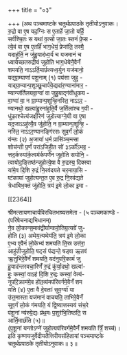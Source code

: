 +++
title = "०३"

+++
(अथ पञ्चमाष्टके चतुर्थप्रपाठके तृतीयोऽनुवाकः।  
रु॒द्रो वा ए॒ष यद॒ग्निः स ए॒तार्हे जा॒तो यर्हि॒  
सर्व॑श्चि॒तः स यथा॑ व॒त्सो जा॒तः स्तनं॑ प्रे॒प्स -  
त्ये॒वं वा ए॒ष ए॒तर्हि॑ भाग॒धेयं॒ प्रेप्स॑ति॒ तस्मै॒  
यदाहु॑तिं॒ न जु॑हु॒याद॑ध्व॒र्य॑ च यजमानं च  
ध्यायेच्छतरुद्रीयं जुहोति भाग॒धेयेनै॒वैनँ॑  
शमयति॒ नाऽऽर्ति॒मार्छत्यध्व॒र्युन यज॑मानो॒  
यद्ग्रा॒म्याणां॑ पशू॒नाम् (१) पय॑सा जुहु -  
याद्ग्रा॒म्यान्प॒शूञ्छु॒चार्प॑ये॒द्यदा॑र॒ण्याना॑मार॒ -  
ण्यान्ज॑र्तिलयवा॒ग्वा॑ वा जुहु॒याद्ग॑वीधुकय -  
वा॒ग्वा॑ वा॒ न ग्रा॒म्यान्प॒शून्हि॒नस्ति॒ नाऽऽर॒ -  
ण्यानथो॒ खल्वा॑हु॒रना॑हुति॒र्वै ज॒र्तिला॑श्च ग॒वी -  
धु॑का॒श्चेत्य॑जक्षी॒रेण॑ जुहोत्याग्ने॒यी वा ए॒षा  
यद॒जाऽऽहु॑त्यै॒व जु॑होति॒ न ग्रा॒म्यान्प॒शून्हि॒ -  
नस्ति॒ नाऽऽर॒ण्यानङ्गि॑रसः सुव॒र्गं लो॒कं  
य॑न्तः (२) अ॒जायां॑ ध॒र्म प्रासि॑ञ्च॒न्त्सा  
शोच॑न्ती प॒र्णं परा॑ऽजिही॒त सो॑ ३ऽर्को॑ऽभव॒ -  
त्तद॒र्कस्या॑र्क॒त्वम॑र्कपर्णे॑न जुहोति सयोनि॒ -  
त्वायोद॒ङ्तिष्ठ॑न्जुहोत्ये॒षा वै रु॒द्रस्य॒ दिक्स्वा  
या॑मे॒व दि॒शि रु॒द्रं नि॒रव॑दयते चर॒माया॒सि -  
ष्ट॑कायां जुहोत्यन्त॒त ए॒व रु॒द्र नि॒रव॑द्यते  
त्रेधाबिभ॒क्तं जु॑होति॒ त्रय॑ इ॒मे लो॒का इ॒मा -

[[2364]]

श्रीमत्सायणाचार्यविरचितभाष्यसमेता - (५ पञ्चमकाण्डे -  
(परिषेचनाद्यभिधानम्)  
ने॒व लो॒कान्स॒माव॑द्वीर्यान्करो॒तिय॒त्यग्रे॑ जु-  
होति (३) अथेय॒त्यथेय॑ति॒ त्रय॑ इ॒मे लो॒का  
ए॒भ्य ए॒वैनं॑ लो॒केभ्य॑ शमयति ति॒स्र उत्त॑रा॒  
आहु॑तीजुहोति॒ षट्सं प॑द्यन्ते॒ षड्वा ऋ॒तव॑  
ऋ॒तुभि॑रे॒वै॑नँ शमयति॒ यद॑नुपरि॒कामं॑ जु  
हु॒याद॑न्तरवचा॒रिणँ॑ रु॒द्रं कु॑र्या॒दथो॒ खल्वा॑-  
हुः॒ कस्यां॒ वाऽह॑ दि॒शि रु॒द्रः कस्यां॒ वेत्य॑-  
नुपरि॒क्राम॑मे॒व हो॑त॒व्य॑मप॑रिवर्गमे॒वैनँ॑ शम  
यति (४) ए॒ता वै दे॒वताः॑ सुव॒र्ग्या॑ या  
उ॑त्त॒मास्ता यज॑मानं वाचयति॒ ताभिरे॒वैनँ॑  
सुव॒र्गं लो॒कं ग॑मयति॒ यं द्वि॒ष्यात्तस्यय॑ संच॒रे  
प॑शू॒नां न्य॑स्ये॒द्यः प्र॑थ॒मः प॒शुर॑भि॒तिष्ठति॒ स  
आर्ति॒मार्छ॑ति (५)॥  
(प॒शू॒नां यन्तोऽग्ने॑ जुहो॒त्यप॑रिवर्गमे॒वैनँ॑ शमयति त्रिँ॒ शच्च॑)।  
इति कृष्णयजुर्वेदीयतैत्तिरीयसंहितायां पञ्चमाष्टके  
चतुर्थप्रपाठके तृतीयोऽनुवाकः॥ ३॥  
